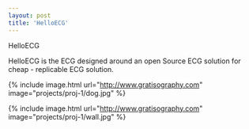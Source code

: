 ```yaml
---
layout: post
title: 'HelloECG'
---
```

HelloECG

HelloECG is the ECG designed around an open Source ECG solution for cheap - replicable ECG solution. 

{% include image.html url="http://www.gratisography.com" image="projects/proj-1/dog.jpg" %}

{% include image.html url="http://www.gratisography.com" image="projects/proj-1/wall.jpg" %}
